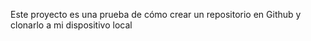Este proyecto es una prueba de cómo crear un repositorio en Github y clonarlo a mi dispositivo local